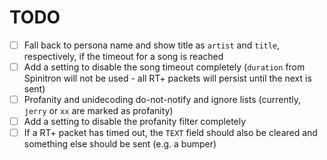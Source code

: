 # TODO

- [ ] Fall back to persona name and show title as `artist` and `title`, respectively, if the timeout for a song is reached
- [ ] Add a setting to disable the song timeout completely (`duration` from Spinitron will not be used - all RT+ packets will persist until the next is sent)
- [ ] Profanity and unidecoding do-not-notify and ignore lists (currently, `jerry` or `xx` are marked as profanity)
- [ ] Add a setting to disable the profanity filter completely
- [ ] If a RT+ packet has timed out, the `TEXT` field should also be cleared and something else should be sent (e.g. a bumper)
